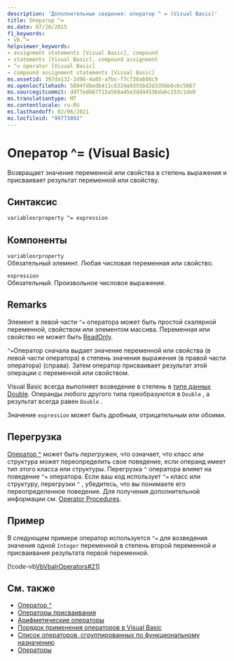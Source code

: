 ```yaml
---
description: 'Дополнительные сведения: оператор ^ = (Visual Basic)'
title: Оператор ^=
ms.date: 07/20/2015
f1_keywords:
- vb.^=
helpviewer_keywords:
- assignment statements [Visual Basic], compound
- statements [Visual Basic], compound assignment
- ^= operator [Visual Basic]
- compound assignment statements [Visual Basic]
ms.assetid: 397da132-2d96-4a85-a7bc-f7c730a608c9
ms.openlocfilehash: 5894fdbedb411c6324a9355bd2d335bb6c6c5867
ms.sourcegitcommit: ddf7edb67715a5b9a45e3dd44536dabc153c1de0
ms.translationtype: MT
ms.contentlocale: ru-RU
ms.lasthandoff: 02/06/2021
ms.locfileid: "99773892"
---
```

# <a name="-operator-visual-basic"></a>Оператор ^= (Visual Basic)

Возвращает значение переменной или свойства в степень выражения и присваивает результат переменной или свойству.  
  
## <a name="syntax"></a>Синтаксис  
  
```vb  
variableorproperty ^= expression  
```  
  
## <a name="parts"></a>Компоненты  

 `variableorproperty`  
 Обязательный элемент. Любая числовая переменная или свойство.  
  
 `expression`  
 Обязательный. Произвольное числовое выражение.  
  
## <a name="remarks"></a>Remarks  

 Элемент в левой части `^=` оператора может быть простой скалярной переменной, свойством или элементом массива. Переменная или свойство не может быть [ReadOnly](../modifiers/readonly.md).  
  
 `^=`Оператор сначала выдает значение переменной или свойства (в левой части оператора) в степень значения выражения (в правой части оператора) (справа). Затем оператор присваивает результат этой операции с переменной или свойством.  
  
 Visual Basic всегда выполняет возведение в степень в [типе данных Double](../data-types/double-data-type.md). Операнды любого другого типа преобразуются в `Double` , а результат всегда равен `Double` .  
  
 Значение `expression` может быть дробным, отрицательным или обоими.  
  
## <a name="overloading"></a>Перегрузка  

 [Оператор ^](exponentiation-operator.md) может быть *перегружен*, что означает, что класс или структура может переопределить свое поведение, если операнд имеет тип этого класса или структуры. Перегрузка `^` оператора влияет на поведение `^=` оператора. Если ваш код использует `^=` класс или структуру, перегрузки `^` , убедитесь, что вы понимаете его переопределенное поведение. Для получения дополнительной информации см. [Operator Procedures](../../programming-guide/language-features/procedures/operator-procedures.md).  
  
## <a name="example"></a>Пример  

 В следующем примере оператор используется `^=` для возведения значения одной `Integer` переменной в степень второй переменной и присваивания результата первой переменной.  
  
 [!code-vb[VbVbalrOperators#21](~/samples/snippets/visualbasic/VS_Snippets_VBCSharp/VbVbalrOperators/VB/Class1.vb#21)]  
  
## <a name="see-also"></a>См. также

- [Оператор ^](exponentiation-operator.md)
- [Операторы присваивания](assignment-operators.md)
- [Арифметические операторы](arithmetic-operators.md)
- [Порядок применения операторов в Visual Basic](operator-precedence.md)
- [Список операторов, сгруппированных по функциональному назначению](operators-listed-by-functionality.md)
- [Операторы](../../programming-guide/language-features/statements.md)
